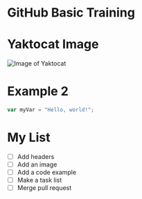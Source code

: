 # GitHub Basic Training

# Yaktocat Image
![Image of Yaktocat](https://octodex.github.com/images/yaktocat.png)

# Example 2
``` javascript
var myVar = "Hello, world!";
```
# My List
- [ ] Add headers
- [ ] Add an image
- [ ] Add a code example
- [ ] Make a task list
- [ ] Merge pull request
